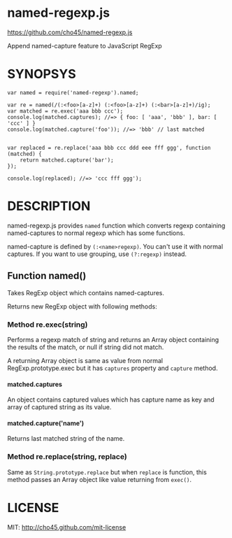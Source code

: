 named-regexp.js
=================

https://github.com/cho45/named-regexp.js

Append named-capture feature to JavaScript RegExp

SYNOPSYS
========

    var named = require('named-regexp').named;

    var re = named(/(:<foo>[a-z]+) (:<foo>[a-z]+) (:<bar>[a-z]+)/ig);
    var matched = re.exec('aaa bbb ccc');
    console.log(matched.captures); //=> { foo: [ 'aaa', 'bbb' ], bar: [ 'ccc' ] }
    console.log(matched.capture('foo')); //=> 'bbb' // last matched


    var replaced = re.replace('aaa bbb ccc ddd eee fff ggg', function (matched) {
        return matched.capture('bar');
    });

    console.log(replaced); //=> 'ccc fff ggg');


DESCRIPTION
===========

named-regexp.js provides `named` function which converts regexp containing named-captures to normal regexp which has some functions.

named-capture is defined by `(:<name>regexp)`. You can't use it with normal captures. If you want to use grouping, use `(?:regexp)` instead.

## Function named()

Takes RegExp object which contains named-captures.

Returns new RegExp object with following methods:

### Method re.exec(string)

Performs a regexp match of string and returns an Array object containing the results of the match, or null if string did not match.

A returning Array object is same as value from normal RegExp.prototype.exec but it has `captures` property and `capture` method.

#### matched.captures

An object contains captured values which has capture name as key and array of captured string as its value.

#### matched.capture('name')

Returns last matched string of the name.

### Method re.replace(string, replace)

Same as `String.prototype.replace` but when `replace` is function, this method passes an Array object like value returning from `exec()`.


LICENSE
=======

MIT: http://cho45.github.com/mit-license